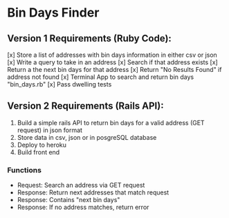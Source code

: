 # Bin Days Finder

## Version 1 Requirements (Ruby Code):
[x] Store a list of addresses with bin days information in either csv or json
[x] Write a query to take in an address
[x] Search if that address exists
[x] Return a the next bin days for that address
[x] Return "No Results Found" if address not found
[x] Terminal App to search and return bin days "bin_days.rb"
[x] Pass dwelling tests

## Version 2 Requirements (Rails API):
1. Build a simple rails API to return bin days for a valid address (GET request) in json format
2. Store data in csv, json or in posgreSQL database
3. Deploy to heroku
4. Build front end

### Functions
- Request: Search an address via GET request
- Response: Return next addresses that match request
- Response: Contains "next bin days"
- Response: If no address matches, return error
